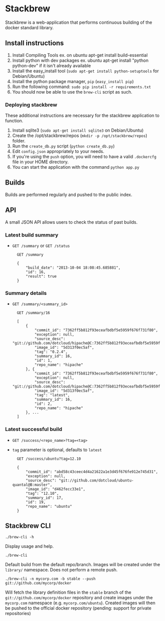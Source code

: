 # Stackbrew

Stackbrew is a web-application that performs continuous building of the docker
standard library.

## Install instructions

1. Install Compiling Tools ex. on ubuntu apt-get install build-essential
1. Install python with dev packages ex. ubuntu apt-get install "python python-dev" if it isn't already available
1. Install the easy_install tool (`sudo apt-get install python-setuptools`
for Debian/Ubuntu)
1. Install the python package manager, `pip` (`easy_install pip`)
1. Run the following command: `sudo pip install -r requirements.txt`
1. You should now be able to use the `brew-cli` script as such.

### Deploying stackbrew

These additional instructions are necessary for the stackbrew application to
function.

1. Install sqlite3 (`sudo apt-get install sqlite3` on Debian/Ubuntu)
1. Create the /opt/stackbrew/repos (`mkdir -p /opt/stackbrew/repos`) folder.
2. Run the `create_db.py` script (`python create_db.py`)
3. Edit `config.json` appropriately to your needs.
4. If you're using the `push` option, you will need to have a valid
   `.dockercfg` file in your HOME directory.
5. You can start the application with the command `python app.py`

## Builds

Builds are performed regularly and pushed to the public index.

## API

A small JSON API allows users to check the status of past builds.

### Latest build summary

* `GET /summary` or `GET /status`


        GET /summary

        {
            "build_date": "2013-10-04 18:08:45.685881", 
            "id": 16, 
            "result": true
        }

### Summary details

* `GET /summary/<summary_id>`


        GET /summary/16

        [
            {
                "commit_id": "7362ff5b812f93eceafbdbf5e5959f676f731f80", 
                "exception": null, 
                "source_desc": "git://github.com/dotcloud/hipache@C:7362ff5b812f93eceafbdbf5e5959f676f731f80",
                "image_id": "5d313f0ec5af",
                "tag": "0.2.4",
                "summary_id": 16,
                "id": 1,
                "repo_name": "hipache"
            }, {
                "commit_id": "7362ff5b812f93eceafbdbf5e5959f676f731f80",
                "exception": null,
                "source_desc": "git://github.com/dotcloud/hipache@C:7362ff5b812f93eceafbdbf5e5959f676f731f80",
                "image_id": "5d313f0ec5af",
                "tag": "latest",
                "summary_id": 16,
                "id": 2,
                "repo_name": "hipache"
            }, ...
        ]

### Latest successful build

* `GET /success/<repo_name>?tag=<tag>`
* `tag` parameter is optional, defaults to `latest`


        GET /success/ubuntu?tag=12.10

        {
            "commit_id": "abd58c43ceec4d4a21622a1e3d45f676fe912e745d31",
            "exception": null,
            "source_desc": "git://github.com/dotcloud/ubuntu-quantal@B:master",
            "image_id": "d462fecc33e1",
            "tag": "12.10",
            "summary_id": 17,
            "id": 19,
            "repo_name": "ubuntu"
        }

## Stackbrew CLI

    ./brew-cli -h

Display usage and help.

    ./brew-cli

Default build from the default repo/branch. Images will be created under the
`library/` namespace. Does not perform a remote push.

    ./brew-cli -n mycorp.com -b stable --push git://github.com/mycorp/docker

Will fetch the library definition files in the `stable` branch of the
`git://github.com/mycorp/docker` repository and create images under the
`mycorp.com` namespace (e.g. `mycorp.com/ubuntu`). Created images will then
be pushed to the official docker repository (pending: support for private
repositories)
